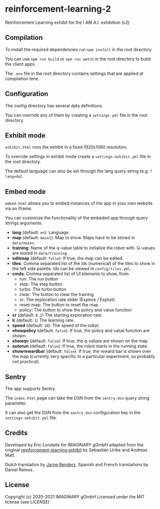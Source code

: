 # reinforcement-learning-2

Reinforcement Learning exhibit for the I AM A.I. exhibition (v2)

## Compilation

To install the required dependencies run `npm install` in the root directory.

You can use `npm run build` or `npm run watch` in the root directory to build the client apps.

The `.env` file in the root directory contains settings that are applied at compilation time.

## Configuration

The config directory has several data definitions.

You can override any of them by creating a `settings.yml` file in the root directory.

## Exhibit mode

`exhibit.html` runs the exhibit in a fixed 1920x1080 resolution.

To override settings in exhibit mode create a `settings-exhibit.yml` file in the root directory.

The default language can also be set through the lang query string (e.g. `?lang=de`).

## Embed mode

`embed.html` allows you to embed instances of the app in your own website via an iframe.

You can customize the functionality of the embeded app through query strings arguments:

- **lang** (default: `en`): Language.
- **map** (default: `maze1`): Map to show. Maps have to be stored in `data/mazes`.
- **training**: Name of the q-value table to initialize the robot with. Q-values are stored in `data/training`.
- **editmap** (default: `false`): If true, the map can be edited.
- **tiles**: Comma separated list of the ids (numerical) of the tiles to show in the left side palette. Ids can be viewed in `config/tiles.yml`.
- **cmds**: Comma separated list of UI elements to show, from:
  - run: The run button
  - step: The step button
  - turbo: The turbo button
  - clear: The button to clear the training
  - xr: The exploration rate slider (Explore / Exploit)
  - reset-map: The button to reset the map
  - policy: The button to show the policy and value function
- **xr** (default: `0.2`) The starting exploration rate.
- **lr** (default: `1`) The learning rate.
- **speed** (default: `10`): The speed of the robot.
- **showpolicy** (default: `false`): If true, the policy and value function are shown.
- **showqv** (default: `false`): If true, the q-values are shown on the map.
- **autorun** (default: `false`): If true, the robot starts in the running state.
- **showrewardbar** (default: `false`): If true, the reward bar is shown over the map (currently very specific to a particular
  experiment, so probably not practical).

## Sentry

The app supports Sentry.

The `index.html` page can take the DSN from the `sentry-dsn` query string parameter.

It can also get the DSN from the `sentry.dsn` configuration key in the  `settings-exhibit.yml` file.

## Credits

Developed by Eric Londaits for IMAGINARY gGmbH adapted from the original
[reinforcement-learning exhibit](https://github.com/IMAGINARY/reinforcement-learning/)
by Sebastián Uribe and Andreas Matt.

Dutch translation by [Jarne Renders](https://github.com/JarneRenders).
Spanish and French translations by Daniel Ramos.

## License

Copyright (c) 2020-2021 IMAGINARY gGmbH
Licensed under the MIT license (see LICENSE)
